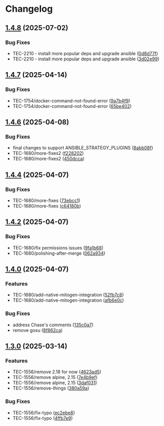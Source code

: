# Changelog

## [1.4.8](https://github.com/quiknode-labs/docker-ansible-core/compare/v1.4.7...v1.4.8) (2025-07-02)


### Bug Fixes

* TEC-2210 - install more popular deps and upgrade ansible ([0d8d77f](https://github.com/quiknode-labs/docker-ansible-core/commit/0d8d77fa6a0c9507c4d78d24e4ed16d986349902))
* TEC-2210 - install more popular deps and upgrade ansible ([3d02e99](https://github.com/quiknode-labs/docker-ansible-core/commit/3d02e9943ba9bb9ab42fd0c919b08d479defb9f8))

## [1.4.7](https://github.com/quiknode-labs/docker-ansible-core/compare/v1.4.6...v1.4.7) (2025-04-14)


### Bug Fixes

* TEC-1754/docker-command-not-found-error ([9a7b4f9](https://github.com/quiknode-labs/docker-ansible-core/commit/9a7b4f912750d6a2a5c960a98890b66ac42c4dee))
* TEC-1754/docker-command-not-found-error ([65be402](https://github.com/quiknode-labs/docker-ansible-core/commit/65be402ba0ae4a714677a61f7ed1bf49448d5de4))

## [1.4.6](https://github.com/quiknode-labs/docker-ansible-core/compare/v1.4.5...v1.4.6) (2025-04-08)


### Bug Fixes

* final changes to support ANSIBLE_STRATEGY_PLUGINS ([8abb08f](https://github.com/quiknode-labs/docker-ansible-core/commit/8abb08f5ab420aa078f32cd13d98c189d2984aec))
* TEC-1680/more-fixes2 ([f228202](https://github.com/quiknode-labs/docker-ansible-core/commit/f228202992c39143011487b76c469ac2c948a826))
* TEC-1680/more-fixes2 ([450dcca](https://github.com/quiknode-labs/docker-ansible-core/commit/450dccad03c20aab30086a65b3362f366d7bfcd2))

## [1.4.4](https://github.com/quiknode-labs/docker-ansible-core/compare/v1.4.3...v1.4.4) (2025-04-07)


### Bug Fixes

* TEC-1680/more-fixes ([73ebcc1](https://github.com/quiknode-labs/docker-ansible-core/commit/73ebcc146aee55f10d47aaa683c56684421e16e7))
* TEC-1680/more-fixes ([c64180b](https://github.com/quiknode-labs/docker-ansible-core/commit/c64180b589d3b682a659e1efc55905badf7b922b))

## [1.4.2](https://github.com/quiknode-labs/docker-ansible-core/compare/v1.4.1...v1.4.2) (2025-04-07)


### Bug Fixes

* TEC-1680/fix permissions issues ([9fa1b68](https://github.com/quiknode-labs/docker-ansible-core/commit/9fa1b68dd1a5a21bc522c1033c972b292112d0e7))
* TEC-1680/polishing-after-merge ([062a934](https://github.com/quiknode-labs/docker-ansible-core/commit/062a9347a0efa19dd9ba9d75eb714ad27b3628d8))

## [1.4.0](https://github.com/quiknode-labs/docker-ansible-core/compare/v1.3.1...v1.4.0) (2025-04-07)


### Features

* TEC-1680/add-native-mitogen-integration ([52fb7c8](https://github.com/quiknode-labs/docker-ansible-core/commit/52fb7c8318fccc355076448538f24fc3249ae421))
* TEC-1680/add-native-mitogen-integration ([afb6e0c](https://github.com/quiknode-labs/docker-ansible-core/commit/afb6e0c7b0768b81267229ee57263b15cf110411))


### Bug Fixes

* address Chase's comments ([135c0a7](https://github.com/quiknode-labs/docker-ansible-core/commit/135c0a7e7d2764ab41690a7af2bf195812ee1781))
* remove gosu ([8f862ca](https://github.com/quiknode-labs/docker-ansible-core/commit/8f862cac61a58a00d4be00f011c903d634ee05fe))

## [1.3.0](https://github.com/quiknode-labs/docker-ansible-core/compare/v1.2.0...v1.3.0) (2025-03-14)


### Features

* TEC-1556/remove 2.18 for now ([4623ad5](https://github.com/quiknode-labs/docker-ansible-core/commit/4623ad5f6e6b0ddfaa5b7063ff47257c0f708843))
* TEC-1556/remove alpine, 2.15 ([7e4b9ef](https://github.com/quiknode-labs/docker-ansible-core/commit/7e4b9efbe3e93edcbaf400167c51699ad6193285))
* TEC-1556/remove alpine, 2.15 ([3daf031](https://github.com/quiknode-labs/docker-ansible-core/commit/3daf031a61daa64a8f87df684c9a3b4572716a18))
* TEC-1556/remove-things ([380a59a](https://github.com/quiknode-labs/docker-ansible-core/commit/380a59a3b4a10bce97163480846c4ecc2d20bb15))


### Bug Fixes

* TEC-1556/fix-typo ([ec2ebe8](https://github.com/quiknode-labs/docker-ansible-core/commit/ec2ebe8b5de37a97f75b704340230ce837cd2036))
* TEC-1556/fix-typo ([4ffb7e9](https://github.com/quiknode-labs/docker-ansible-core/commit/4ffb7e9645347b3ee1052d0c1083c99667f3188a))
